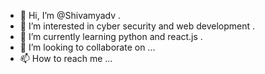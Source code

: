 - 👋 Hi, I’m @Shivamyadv .
- 👀 I’m interested in cyber security and web development .
- 🌱 I’m currently learning python and react.js .
- 💞️ I’m looking to collaborate on ...
- 📫 How to reach me ...

<!---
Shivamyadv/Shivamyadv is a ✨ special ✨ repository because its `README.md` (this file) appears on your GitHub profile.
You can click the Preview link to take a look at your changes.
--->
